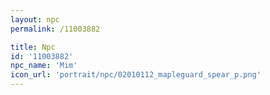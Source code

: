 ```yaml
---
layout: npc
permalink: /11003882

title: Npc
id: '11003882'
npc_name: 'Mim'
icon_url: 'portrait/npc/02010112_mapleguard_spear_p.png'
---
```


